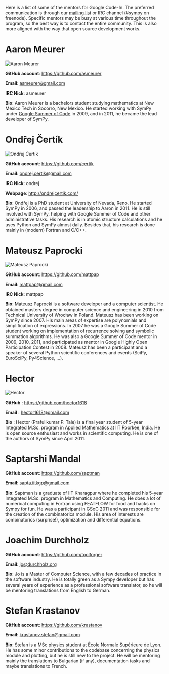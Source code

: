 Here is a list of some of the mentors for Google Code-In.  The preferred communication is through our [mailing list](http://groups.google.com/group/sympy) or IRC channel (#sympy on freenode).  Specific mentors may be busy at various time throughout the program, so the best way is to contact the entire community.  This is also more aligned with the way that open source development works.

# Aaron Meurer
![Aaron Meurer](http://en.gravatar.com/userimage/7754439/ecebba885eadcbe6f2a6134d92bacead.jpg)

**GitHub account**: https://github.com/asmeurer

**Email**: asmeurer@gmail.com

**IRC Nick**: asmeurer

**Bio**: Aaron Meurer is a bachelors student studying mathematics at New Mexico Tech in Socorro, New Mexico.  He started working with SymPy under [Google Summer of Code](http://www.google-melange.com/gsoc/homepage/google/gsoc2011) in 2009, and in 2011, he became the lead developer of SymPy.

# Ondřej Čertík
![Ondřej Čertík](http://www.gravatar.com/avatar/f65ea1dfe7ef7b9f889ed6877fcc69b8.png)

**GitHub account**: https://github.com/certik

**Email**: ondrej.certik@gmail.com

**IRC Nick**: ondrej

**Webpage**: http://ondrejcertik.com/

**Bio**: Ondřej is a PhD student at University of Nevada, Reno. He started SymPy in 2006, and passed the leadership to Aaron in 2011. He is still involved with SymPy, helping with Google Summer of Code and other administrative tasks. His research is in atomic structure calculations and he uses Python and SymPy almost daily. Besides that, his research is done mainly in (modern) Fortran and C/C++.


# Mateusz Paprocki
![Mateusz Paprocki](http://www.gravatar.com/avatar/89164142ec718a76a7e04481062acaea.png)

**GitHub account**: https://github.com/mattpap

**Email**: mattpap@gmail.com

**IRC Nick**: mattpap

**Bio**: Mateusz Paprocki is a software developer and a computer scientist. He obtained masters degree in computer science and engineering in 2010 from Technical University of Wrocław in Poland. Mateusz has been working on SymPy since 2007. His main areas of expertise are polynomials and simplification of expressions. In 2007 he was a Google Summer of Code student working on implementation of recurrence solving and symbolic summation algorithms. He was also a Google Summer of Code mentor in 2009, 2010, 2011, and participated as mentor in Google Highly Open Participation Contest in 2008. Mateusz has been a participant and a speaker of several Python scientific conferences and events (SciPy, EuroSciPy, Py4Science, ...). 

# Hector
![Hector](http://www.gravatar.com/avatar/30b8bfc5301823153751267ddb31755f.png)

**GitHub** : https://github.com/hector1618

**Email** : hector1618@gmail.com

**Bio** : Hector (Prafullkumar P. Tale) is a final year student of 5-year Integrated M.Sc. program in Applied Mathematics at IIT Roorkee, India. He is open source enthusiast and works in scientific computing. He is one of the authors of SymPy since April 2011.

# Saptarshi Mandal

**GitHub account**: https://github.com/saptman

**Email**: sapta.iitkgp@gmail.com

**Bio**: Saptman is a graduate of IIT Kharagpur where he completed his 5-year Integrated M.Sc. program in Mathematics and Computing. He does a lot of numerical computing in Fortran using FEATFLOW for food and hacks on Sympy for fun. He was a participant in GSoC 2011 and was responsible for the creation of the combinatorics module. His area of interests are combinatorics (surprise!), optimization and differential equations.

# Joachim Durchholz

**GitHub account**: https://github.com/toolforger

**Email**: jo@durchholz.org

**Bio**: Jo is a Master of Computer Science, with a few decades of practice in the software industry. He is totally green as a Sympy developer but has several years of experience as a professional software translator, so he will be mentoring translations from English to German.

# Stefan Krastanov

**GitHub account**: https://github.com/krastanov

**Email**: krastanov.stefan@gmail.com

**Bio**: Stefan is a MSc physics student at École Normale Supérieure de Lyon. He has some minor contributions to the codebase concerning the physics module and plotting, but he is still new to the project. He will be mentoring mainly the translations to Bulgarian (if any), documentation tasks and maybe translations to French.